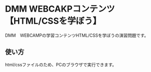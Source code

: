 # DMM WEBCAKPコンテンツ　【HTML/CSSを学ぼう】

DMM　WEBCAMPの学習コンテンツHTML/CSSを学ぼうの演習問題です。

## 使い方

html/cssファイルのため、PCのブラウザで実行できます。
